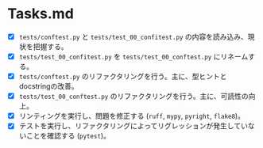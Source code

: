 # Tasks.md

- [x] `tests/conftest.py` と `tests/test_00_confitest.py` の内容を読み込み、現状を把握する。
- [x] `tests/test_00_confitest.py` を `tests/test_00_conftest.py` にリネームする。
- [x] `tests/conftest.py` のリファクタリングを行う。主に、型ヒントとdocstringの改善。
- [x] `tests/test_00_conftest.py` のリファクタリングを行う。主に、可読性の向上。
- [x] リンティングを実行し、問題を修正する (`ruff`, `mypy`, `pyright`, `flake8`)。
- [x] テストを実行し、リファクタリングによってリグレッションが発生していないことを確認する (`pytest`)。
